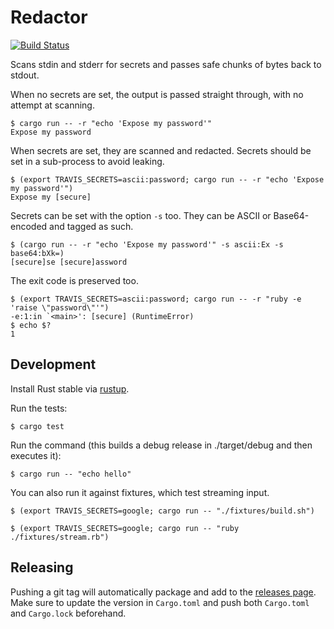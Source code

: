 # Redactor

[![Build Status](https://travis-ci.org/travis-ci/redactor.svg?branch=master)](https://travis-ci.org/travis-ci/redactor)

Scans stdin and stderr for secrets and passes safe chunks of bytes back to stdout.

When no secrets are set, the output is passed straight through, with no attempt at scanning.

```
$ cargo run -- -r "echo 'Expose my password'"
Expose my password
```

When secrets are set, they are scanned and redacted. Secrets should be set in a sub-process to avoid leaking.

```
$ (export TRAVIS_SECRETS=ascii:password; cargo run -- -r "echo 'Expose my password'")
Expose my [secure]
```

Secrets can be set with the option `-s` too. They can be ASCII or Base64-encoded and tagged as such.

```
$ (cargo run -- -r "echo 'Expose my password'" -s ascii:Ex -s base64:bXk=)
[secure]se [secure]assword
```

The exit code is preserved too.

```
$ (export TRAVIS_SECRETS=ascii:password; cargo run -- -r "ruby -e 'raise \"password\"'")
-e:1:in `<main>': [secure] (RuntimeError)
$ echo $?
1
```

## Development

Install Rust stable via [rustup](https://www.rustup.rs/).

Run the tests:

```
$ cargo test
```

Run the command (this builds a debug release in ./target/debug and then executes it):

```
$ cargo run -- "echo hello"
```

You can also run it against fixtures, which test streaming input.

```
$ (export TRAVIS_SECRETS=google; cargo run -- "./fixtures/build.sh")
```

```
$ (export TRAVIS_SECRETS=google; cargo run -- "ruby ./fixtures/stream.rb")
```

## Releasing

Pushing a git tag will automatically package and add to the [releases page](https://github.com/travis-ci/redactor/releases). Make sure to update the version in `Cargo.toml` and push both `Cargo.toml` and `Cargo.lock` beforehand.
